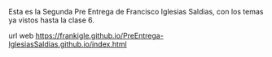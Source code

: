 Esta es la Segunda Pre Entrega de Francisco Iglesias Saldias, con los temas ya vistos hasta la clase 6.


url web
https://frankigle.github.io/PreEntrega-IglesiasSaldias.github.io/index.html
